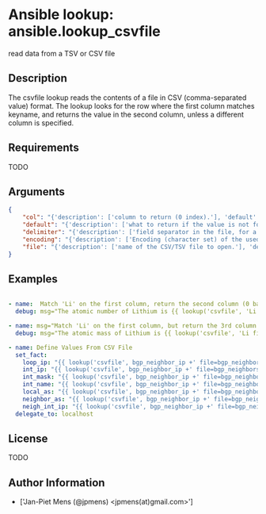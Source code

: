 # Ansible lookup: ansible.lookup_csvfile


read data from a TSV or CSV file

## Description

The csvfile lookup reads the contents of a file in CSV (comma-separated value) format. The lookup looks for the row where the first column matches keyname, and returns the value in the second column, unless a different column is specified.

## Requirements

TODO

## Arguments

``` json
{
    "col": "{'description': ['column to return (0 index).'], 'default': '1'}",
    "default": "{'description': ['what to return if the value is not found in the file.'], 'default': ''}",
    "delimiter": "{'description': ['field separator in the file, for a tab you can specify "TAB" or "t".'], 'default': 'TAB'}",
    "encoding": "{'description': ['Encoding (character set) of the used CSV file.'], 'default': 'utf-8', 'version_added': '2.1'}",
    "file": "{'description': ['name of the CSV/TSV file to open.'], 'default': 'ansible.csv'}",
}
```

## Examples


``` yaml

- name:  Match 'Li' on the first column, return the second column (0 based index)
  debug: msg="The atomic number of Lithium is {{ lookup('csvfile', 'Li file=elements.csv delimiter=,') }}"

- name: msg="Match 'Li' on the first column, but return the 3rd column (columns start counting after the match)"
  debug: msg="The atomic mass of Lithium is {{ lookup('csvfile', 'Li file=elements.csv delimiter=, col=2') }}"

- name: Define Values From CSV File
  set_fact:
    loop_ip: "{{ lookup('csvfile', bgp_neighbor_ip +' file=bgp_neighbors.csv delimiter=, col=1') }}"
    int_ip: "{{ lookup('csvfile', bgp_neighbor_ip +' file=bgp_neighbors.csv delimiter=, col=2') }}"
    int_mask: "{{ lookup('csvfile', bgp_neighbor_ip +' file=bgp_neighbors.csv delimiter=, col=3') }}"
    int_name: "{{ lookup('csvfile', bgp_neighbor_ip +' file=bgp_neighbors.csv delimiter=, col=4') }}"
    local_as: "{{ lookup('csvfile', bgp_neighbor_ip +' file=bgp_neighbors.csv delimiter=, col=5') }}"
    neighbor_as: "{{ lookup('csvfile', bgp_neighbor_ip +' file=bgp_neighbors.csv delimiter=, col=6') }}"
    neigh_int_ip: "{{ lookup('csvfile', bgp_neighbor_ip +' file=bgp_neighbors.csv delimiter=, col=7') }}"
  delegate_to: localhost

```

## License

TODO

## Author Information
  - ['Jan-Piet Mens (@jpmens) <jpmens(at)gmail.com>']
